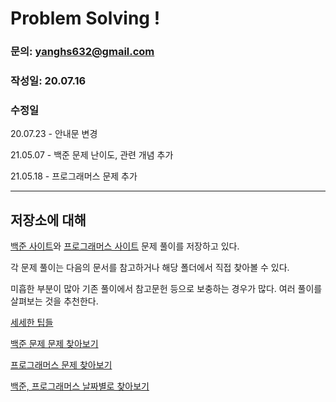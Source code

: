 # Problem Solving !

### 문의: yanghs632@gmail.com
### 작성일: 20.07.16
### 수정일
20.07.23 - 안내문 변경

21.05.07 - 백준 문제 난이도, 관련 개념 추가

21.05.18 - 프로그래머스 문제 추가

---
## 저장소에 대해
[백준 사이트](https://www.acmicpc.net/ "백준")와 [프로그래머스 사이트](https://programmers.co.kr/ "프로그래머스") 문제 풀이를 저장하고 있다.

각 문제 풀이는 다음의 문서를 참고하거나 해당 폴더에서 직접 찾아볼 수 있다.

미흡한 부분이 많아 기존 풀이에서 참고문헌 등으로 보충하는 경우가 많다. 여러 풀이를 살펴보는 것을 추천한다.

[세세한 팁들](Tips.md)

[백준 문제 문제 찾아보기](solve/boj/README.md)

[프로그래머스 문제 찾아보기](solve/programmers/README.md)

[백준, 프로그래머스 날짜별로 찾아보기](Sort%20by%20date.md)